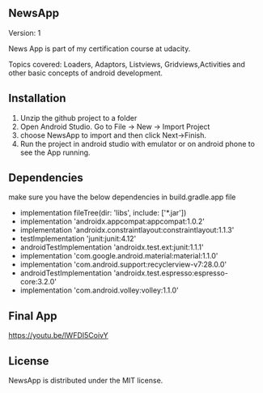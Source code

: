 ## NewsApp
Version: 1

News App is part of my certification course at udacity. 

Topics covered: Loaders, Adaptors, Listviews, Gridviews,Activities and other basic concepts of android development.

## Installation
1. Unzip the github project to a folder
2. Open Android Studio. Go to File -> New -> Import Project
3. choose NewsApp to import and then click Next->Finish.
4. Run the project in android studio with emulator or on android phone to see the App running.
 
## Dependencies
make sure you have the below dependencies in build.gradle.app file
* implementation fileTree(dir: 'libs', include: ['*.jar'])
* implementation 'androidx.appcompat:appcompat:1.0.2'
* implementation 'androidx.constraintlayout:constraintlayout:1.1.3'
* testImplementation 'junit:junit:4.12'
* androidTestImplementation 'androidx.test.ext:junit:1.1.1'
* implementation 'com.google.android.material:material:1.1.0'
* implementation 'com.android.support:recyclerview-v7:28.0.0'
* androidTestImplementation 'androidx.test.espresso:espresso-core:3.2.0'
* implementation 'com.android.volley:volley:1.1.0'

## Final App
https://youtu.be/lWFDI5CoivY

## License
NewsApp is distributed under the MIT license.

